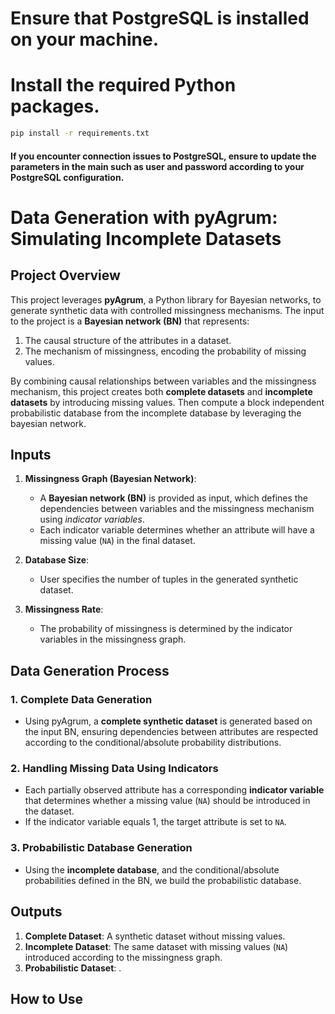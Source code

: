 # Ensure that PostgreSQL is installed on your machine.
# Install the required Python packages.
```bash
pip install -r requirements.txt 
```
#### If you encounter connection issues to PostgreSQL, ensure to update the parameters in the main such as user and password according to your PostgreSQL configuration.



# **Data Generation with pyAgrum: Simulating Incomplete Datasets**

## **Project Overview**

This project leverages **pyAgrum**, a Python library for Bayesian networks, to generate synthetic data with controlled missingness mechanisms. The input to the project is a **Bayesian network (BN)** that represents:
1. The causal structure of the attributes in a dataset.
2. The mechanism of missingness, encoding the probability of missing values.

By combining causal relationships between variables and the missingness mechanism, this project creates both **complete datasets** and **incomplete datasets** by introducing missing values. Then compute a block independent probabilistic database from the incomplete database by leveraging the bayesian network.

## **Inputs**

1. **Missingness Graph (Bayesian Network)**:
   - A **Bayesian network (BN)** is provided as input, which defines the dependencies between variables and the missingness mechanism using *indicator variables*.
   - Each indicator variable determines whether an attribute will have a missing value (`NA`) in the final dataset.

2. **Database Size**:
   - User specifies the number of tuples in the generated synthetic dataset.

3. **Missingness Rate**:
   - The probability of missingness is determined by the indicator variables in the missingness graph.

## **Data Generation Process**

### 1. **Complete Data Generation**
   - Using pyAgrum, a **complete synthetic dataset** is generated based on the input BN, ensuring dependencies between attributes are respected according to the conditional/absolute probability distributions.

### 2. **Handling Missing Data Using Indicators**
   - Each partially observed attribute has a corresponding **indicator variable** that determines whether a missing value (`NA`) should be introduced in the dataset.
   - If the indicator variable equals 1, the target attribute is set to `NA`.

### 3. **Probabilistic Database Generation**
   - Using the **incomplete database**, and the conditional/absolute probabilities defined in the BN, we build the probabilistic database.

## **Outputs**

1. **Complete Dataset**: A synthetic dataset without missing values.
2. **Incomplete Dataset**: The same dataset with missing values (`NA`) introduced according to the missingness graph.
3. **Probabilistic Dataset**: .

## **How to Use**

